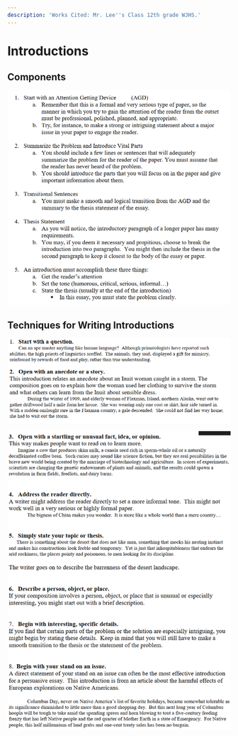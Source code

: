 ```yaml
---
description: 'Works Cited: Mr. Lee''s Class 12th grade WJHS.'
---
```


# Introductions

## Components

![](<../.gitbook/assets/image (165).png>)

## Techniques for Writing Introductions

![](<../.gitbook/assets/image (166).png>)

![](<../.gitbook/assets/image (167).png>)
